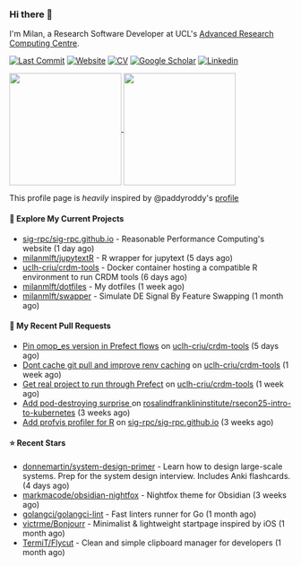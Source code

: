 ### Hi there 👋

I'm Milan, a Research Software Developer at UCL's [Advanced Research Computing
Centre](https://www.ucl.ac.uk/advanced-research-computing/advanced-research-computing-centre).

[![Last Commit](https://img.shields.io/github/last-commit/milanmlft/milanmlft?label=updated)](https://github.com/milanmlft)
[![Website](https://img.shields.io/badge/GitHub%20Pages-222?logo=githubpages&logoColor=fff&style=for-the-badge&style=flat)](https://milanmlft.dev)
[![CV](https://img.shields.io/badge/CV-PDF-pink.svg)](https://milanmlft.netlify.app/uploads/resume.pdf)
[![Google Scholar](https://img.shields.io/badge/Google%20Scholar-4285F4?logo=googlescholar&logoColor=fff&style=for-the-badge&style=flat)](https://scholar.google.com/citations?user=LwW40HQAAAAJ&hl=en)
[![Linkedin](https://img.shields.io/badge/LinkedIn-0A66C2?logo=linkedin&logoColor=fff&style=for-the-badge&style=flat)](http://www.linkedin.com/in/milan-malfait)


<a href="https://github.com/milanmlft/milanmlft#gh-dark-mode-only">
  <img height=200 align="center" src="https://github-readme-stats-paddyroddy.vercel.app/api?username=milanmlft&disable_animations=true&hide_border=true&hide_title=true&include_all_commits=true&rank_icon=github&show=prs_merged,reviews&show_icons=true&theme=tokyonight" />
</a>


<a href="https://github.com/milanmlft/milanmlft#gh-light-mode-only">
  <img height=200 align="center" src="https://github-readme-stats-paddyroddy.vercel.app/api?username=milanmlft&disable_animations=true&hide_border=true&hide_title=true&include_all_commits=true&rank_icon=github&show=prs_merged,reviews&show_icons=true&theme=default" />
</a>

This profile page is _heavily_ inspired by @paddyroddy's [profile](https://github.com/paddyroddy/paddyroddy)

#### 👷 Explore My Current Projects

- [sig-rpc/sig-rpc.github.io](https://github.com/sig-rpc/sig-rpc.github.io) - Reasonable Performance Computing&#39;s website
  (1 day ago)
- [milanmlft/jupytextR](https://github.com/milanmlft/jupytextR) - R wrapper for jupytext
  (5 days ago)
- [uclh-criu/crdm-tools](https://github.com/uclh-criu/crdm-tools) - Docker container hosting a compatible R environment to run CRDM tools
  (6 days ago)
- [milanmlft/dotfiles](https://github.com/milanmlft/dotfiles) - My dotfiles
  (1 week ago)
- [milanmlft/swapper](https://github.com/milanmlft/swapper) - Simulate DE Signal By Feature Swapping
  (1 month ago)

#### 🔨 My Recent Pull Requests

- [Pin omop_es version in Prefect flows](https://github.com/uclh-criu/crdm-tools/pull/58) on [uclh-criu/crdm-tools](https://github.com/uclh-criu/crdm-tools)
  (5 days ago)
- [Dont cache git pull and improve renv caching](https://github.com/uclh-criu/crdm-tools/pull/57) on [uclh-criu/crdm-tools](https://github.com/uclh-criu/crdm-tools)
  (1 week ago)
- [Get real project to run through Prefect](https://github.com/uclh-criu/crdm-tools/pull/56) on [uclh-criu/crdm-tools](https://github.com/uclh-criu/crdm-tools)
  (1 week ago)
- [Add pod-destroying surprise ](https://github.com/rosalindfranklininstitute/rsecon25-intro-to-kubernetes/pull/29) on [rosalindfranklininstitute/rsecon25-intro-to-kubernetes](https://github.com/rosalindfranklininstitute/rsecon25-intro-to-kubernetes)
  (3 weeks ago)
- [Add profvis profiler for R](https://github.com/sig-rpc/sig-rpc.github.io/pull/48) on [sig-rpc/sig-rpc.github.io](https://github.com/sig-rpc/sig-rpc.github.io)
  (3 weeks ago)

#### ⭐ Recent Stars

- [donnemartin/system-design-primer](https://github.com/donnemartin/system-design-primer) - Learn how to design large-scale systems. Prep for the system design interview.  Includes Anki flashcards.
  (4 days ago)
- [markmacode/obsidian-nightfox](https://github.com/markmacode/obsidian-nightfox) - Nightfox theme for Obsidian
  (3 weeks ago)
- [golangci/golangci-lint](https://github.com/golangci/golangci-lint) - Fast linters runner for Go
  (1 month ago)
- [victrme/Bonjourr](https://github.com/victrme/Bonjourr) - Minimalist &amp; lightweight startpage inspired by iOS
  (1 month ago)
- [TermiT/Flycut](https://github.com/TermiT/Flycut) - Clean and simple clipboard manager for developers
  (1 month ago)
